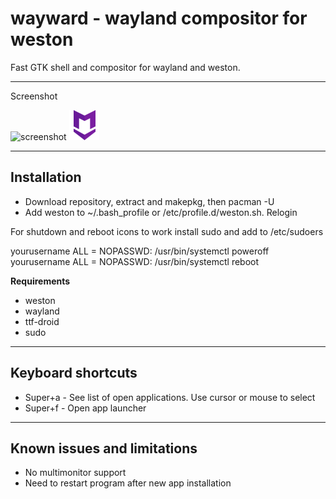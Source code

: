 # wayward - wayland compositor for weston

Fast GTK shell and compositor for wayland and weston.

----
Screenshot

![screenshot](https://raw.githubusercontent.com/varmd/wayward/master/screenshot.png "Screenshot")
![alt text](https://github.com/adam-p/markdown-here/raw/master/src/common/images/icon48.png "Logo Title Text 1")

----
## Installation

* Download repository, extract and makepkg, then pacman -U
* Add weston to ~/.bash_profile or /etc/profile.d/weston.sh. Relogin

For shutdown and reboot icons to work install sudo and add to /etc/sudoers

  yourusername ALL = NOPASSWD: /usr/bin/systemctl poweroff
  yourusername ALL = NOPASSWD: /usr/bin/systemctl reboot

**Requirements**

* weston
* wayland
* ttf-droid
* sudo

----
## Keyboard shortcuts

* Super+a - See list of open applications. Use cursor or mouse to select
* Super+f - Open app launcher

----
## Known issues and limitations

* No multimonitor support
* Need to restart program after new app installation




